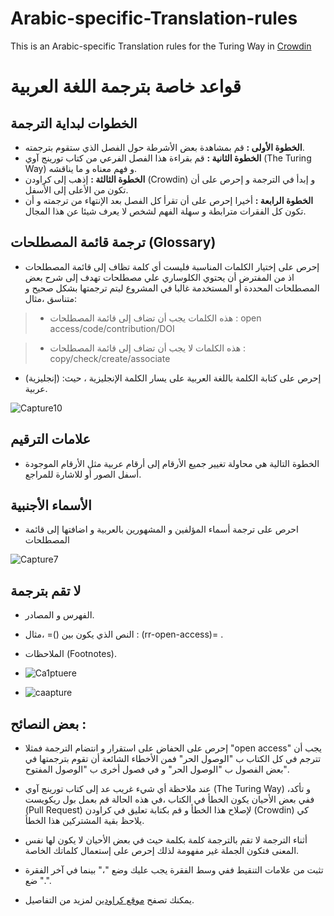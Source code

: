 # Arabic-specific-Translation-rules

This is an Arabic-specific Translation rules for the Turing Way in [Crowdin]()
# قواعد خاصة بترجمة اللغة العربية

## الخطوات لبداية الترجمة

* **الخطوة الأولى :** قم بمشاهدة بعض الأشرطة حول الفصل الذي ستقوم بترجمته.
* **الخطوة الثانية :** قم بقراءة هذا الفصل الفرعي من كتاب تورينج آوي (The Turing Way) و فهم معناه و ما يناقشه.
* **الخطوة الثالثة :** إذهب إلى كراودن (Crowdin) و إبدأ في الترجمة و إحرص على أن تكون  من الأعلى إلى الأسفل.
* **الخطوة الرابعة :** أخيرا إحرص على أن تقرأ كل الفصل بعد الإنتهاء من ترجمته و أن تكون كل الفقرات مترابطة و سهلة الفهم لشخص لا يعرف شيئا عن هذا المجال. 


## ترجمة قائمة المصطلحات (Glossary)

* إحرص على إختيار الكلمات المناسبة فليست أي كلمة تظاف إلى قائمة المصطلحات اذ من المفترض أن يحتوي الكلوساري علي مصطلحات تهدف إلى شرح بعض المصطلحات المحددة أو المستخدمة غالبا في المشروع ليتم ترجمتها بشكل صحيح و متناسق ،مثال:

>   - هذه الكلمات يجب أن تضاف إلى  قائمة المصطلحات : open access/code/contribution/DOI
    
>   - هذه الكلمات لا يجب أن تضاف إلى  قائمة المصطلحات : copy/check/create/associate



* إحرص على كتابة الكلمة باللغة العربية على يسار الكلمة الإنجليزية ، حيث: (إنجليزية) عربية.


![Capture10](https://user-images.githubusercontent.com/73066984/174489719-c93abb86-0b45-4bb7-b384-0d730346c7db.png)


## علامات الترقيم

* الخطوة التالية هي محاولة تغيير جميع الأرقام إلى أرقام عربية مثل الأرقام الموجودة أسفل الصور أو للاشارة للمراجع.

## الأسماء الأجنبية

* احرص على ترجمة أسماء المؤلفين و المشهورين بالعربية و اضافتها إلى قائمة المصطلحات


![Capture7](https://user-images.githubusercontent.com/73066984/174489846-ce163c8c-340a-443f-a7e1-0e8c64f6c4a9.PNG)


## لا تقم بترجمة

* الفهرس و المصادر.

- النص الذي يكون بين ()= ،مثال : (rr-open-access)= .

* الملاحظات (Footnotes).


- ![Ca1ptuere](https://user-images.githubusercontent.com/73066984/174493443-fbf0fd49-8f5d-4171-8d14-39a6c09840d6.png)

- ![caapture](https://user-images.githubusercontent.com/73066984/174493372-6498f112-698d-4164-9d9e-aa649dfbeb89.png)



## بعض النصائح :

* إحرص على الحفاض على استقرار و انتضام الترجمة فمثلا "open access" يجب أن تترجم في كل الكتاب ب "الوصول الحر" فمن الأخطاء الشائعة أن تقوم بترجمتها
   في بعض الفصول ب "الوصول الحر" و في فصول  أخرى ب "الوصول المفتوح".
   
- عند ملاحظة أي شيء غريب عد إلى كتاب تورينج آوي (The Turing Way) و تأكد، ففي بعض الأحيان يكون الخطأ في الكتاب ،في هذه الحالة قم بعمل بول ريكويست (Pull Request) لإصلاح هذا الخطأ و قم بكتابة تعليق في كراودن (Crowdin) كي يلاحظ بقية المشتركين هذا الخطأ.

* أثناء الترجمة لا تقم بالترجمة كلمة بكلمة حيث في بعض الأحيان لا يكون لها نفس المعنى فتكون الجملة غير مفهومة لذلك إحرص على إستعمال كلماتك الخاصة.

- تثبت من علامات التنقيط ففي وسط الفقرة يجب عليك وضع "،" بينما في آخر الفقرة ضع ".".

* يمكنك تصفح [موقع كراودين](https://support.crowdin.com/translation-process-overview/) لمزيد من التفاصيل.



